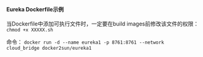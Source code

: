 #### Eureka Dockerfile示例

当Dockerfile中添加可执行文件时，一定要在build images前修改该文件的权限：`chmod +x XXXXX.sh`  

命令： `docker run -d --name eureka1 -p 8761:8761 --network cloud_bridge docker2sun/eureka1`
